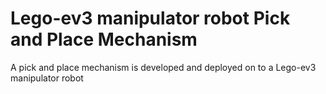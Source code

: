 # Lego-ev3 manipulator robot Pick and Place Mechanism
 
A pick and place mechanism is developed and deployed on to a Lego-ev3 manipulator robot
